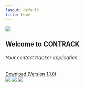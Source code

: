 ```yaml
---
layout: default
title: Home
---
```


<div class="flex flex-col justify-center items-center h-screen w-full">
	<div class="my-2">
		<img class="w-32 h-32" src="{{ site.data.manifest['images/logo.png'] }}" />
	</div>	
	<h3 class="montserrat text-gray-700 font-bold" style="font-size: 20px;">
		Welcome to CONTRACK
	</h3>
	<h6 class="montserrat text-gray-500" style="font-size: 15px;">
		Your contact tracker application
	</h6>
	<a href="https://github.com/contrackapp/contrackapp/releases/download/v1.1.0/1.1.0.apk" class="mt-5 px-4 py-2 bg-blue-600 text-blue-200 rounded-lg">
		Download (Version 1.1.0)
	</a>
	<div class="mt-5 flex flex-row">
		<img class="w-32 mr-2" src="{{ site.data.manifest['images/contact_list-min.jpg'] }}" />
		<img class="w-32 mr-2" src="{{ site.data.manifest['images/fillup-min.jpg'] }}" />
		<img class="w-32" src="{{ site.data.manifest['images/scan-min.jpg'] }}" />
	</div>	
</div>
